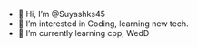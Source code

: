 - 👋 Hi, I’m @Suyashks45
- 👀 I’m interested in Coding, learning new tech.
- 🌱 I’m currently learning cpp, WedD 

<!---
Suyashks45/Suyashks45 is a ✨ special ✨ repository because its `README.md` (this file) appears on your GitHub profile.
You can click the Preview link to take a look at your changes.
--->
